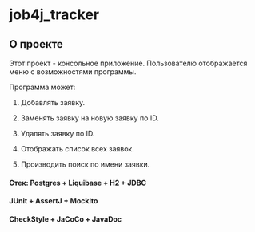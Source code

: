 # job4j_tracker

## О проекте

Этот проект - консольное приложение. Пользователю отображается меню с возможностями программы.

Программа может:

1. Добавлять заявку.

1. Заменять заявку на новую заявку по ID.

1. Удалять заявку по ID.

1. Отображать список всех заявок.

1. Производить поиск по имени заявки.

#### Стек: Postgres + Liquibase + H2 + JDBC   
#### JUnit + AssertJ + Mockito
#### CheckStyle + JaCoCo + JavaDoc